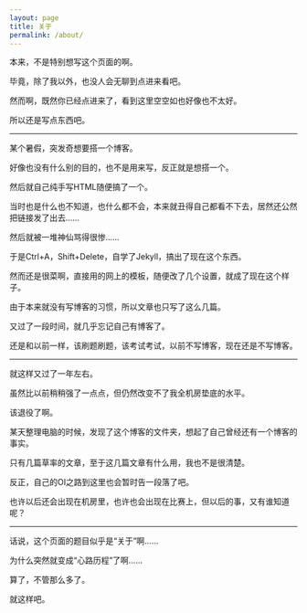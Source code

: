 ```yaml
---
layout: page
title: 关于
permalink: /about/
---
```


本来，不是特别想写这个页面的啊。

毕竟，除了我以外，也没人会无聊到点进来看吧。

然而啊，既然你已经点进来了，看到这里空空如也好像也不太好。

所以还是写点东西吧。

---

某个暑假，突发奇想要搭一个博客。

好像也没有什么别的目的，也不是用来写，反正就是想搭一个。

然后就自己纯手写HTML随便搞了一个。

当时也是什么也不知道，也什么都不会，本来就丑得自己都看不下去，居然还公然把链接发了出去……

然后就被一堆神仙骂得很惨……

于是Ctrl+A，Shift+Delete，自学了Jekyll，搞出了现在这个东西。

然而还是很菜啊，直接用的网上的模板，随便改了几个设置，就成了现在这个样子。

由于本来就没有写博客的习惯，所以文章也只写了这么几篇。

又过了一段时间，就几乎忘记自己有博客了。

还是和以前一样，该刷题刷题，该考试考试，以前不写博客，现在还是不写博客。

---

就这样又过了一年左右。

虽然比以前稍稍强了一点点，但仍然改变不了我全机房垫底的水平。

该退役了啊。

某天整理电脑的时候，发现了这个博客的文件夹，想起了自己曾经还有一个博客的事实。

只有几篇草率的文章，至于这几篇文章有什么用，我也不是很清楚。

反正，自己的OI之路到这里也会暂时告一段落了吧。

也许以后还会出现在机房里，也许也会出现在比赛上，但以后的事，又有谁知道呢？

---

话说，这个页面的题目似乎是“关于”啊……

为什么突然就变成“心路历程”了啊……

算了，不管那么多了。

就这样吧。